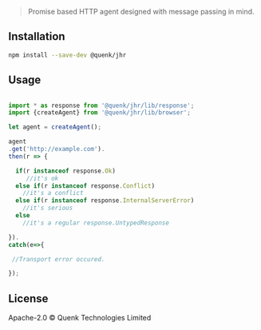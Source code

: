 
> Promise based HTTP agent designed with message passing in mind.

## Installation

```sh
npm install --save-dev @quenk/jhr
```

## Usage

```typescript

import * as response from '@quenk/jhr/lib/response';
import {createAgent} from '@quenk/jhr/lib/browser';

let agent = createAgent();

agent
.get('http://example.com').
then(r => {

  if(r instanceof response.Ok)
     //it's ok
  else if(r instanceof response.Conflict)
    //it's a conflict
  else if(r instanceof response.InternalServerError)
    //it's serious
  else
    //it's a regular response.UntypedResponse

}).
catch(e=>{

 //Transport error occured.

});

```

## License

Apache-2.0 © Quenk Technologies Limited
